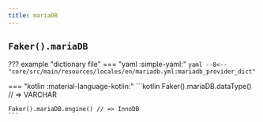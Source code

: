 ```yaml
---
title: mariaDB
---
```


## `Faker().mariaDB`

??? example "dictionary file"
    === "yaml :simple-yaml:"
        ```yaml
        --8<-- "core/src/main/resources/locales/en/mariadb.yml:mariadb_provider_dict"
        ```

=== "kotlin :material-language-kotlin:"
    ```kotlin
    Faker().mariaDB.dataType() // => VARCHAR

    Faker().mariaDB.engine() // => InnoDB
    ```